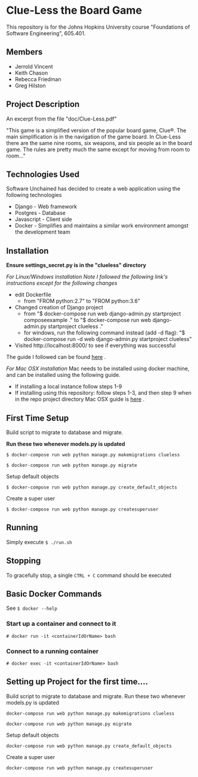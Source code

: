 # Clue-Less the Board Game

This repository is for the Johns Hopkins University course "Foundations of Software Engineering", 605.401.

## Members
* Jerrold Vincent
* Keith Chason
* Rebecca Friedman
* Greg Hilston

## Project Description

An excerpt from the file "doc/Clue-Less.pdf"

"This game is a simplified version of the popular board game, Clue®. The main simplification is in the navigation of the game board. In Clue-Less there are the same nine rooms, six weapons, and six people as in the board game. The rules are pretty much the same except for moving from room to room..."

## Technologies Used

Software Unchained has decided to create a web application using the following technologies

* Django - Web framework
* Postgres - Database
* Javascript - Client side
* Docker - Simplifies and maintains a similar work environment amongst the development team

## Installation
**Ensure settings_secret.py is in the "clueless" directory**

*For Linux/Windows installation*
*Note I followed the following link's instructions except for the following changes*
* edit Dockerfile
  * from "FROM python:2.7" to "FROM python:3.6"
* Changed creation of Django project
  * from "$ docker-compose run web django-admin.py startproject composeexample ." to "$ docker-compose run web django-admin.py startproject clueless ."
  * for windows, run the following command instead (add -d flag): "$ docker-compose run -d web django-admin.py startproject clueless"
* Visited http://localhost:8000/ to see if everything was successful

The guide I followed can be found [here](https://docs.docker.com/compose/django/) .

*For Mac OSX installation*
Mac needs to be installed using docker machine, and can be installed using the following guide.
* If installing a local instance follow steps 1-9
* If installing  using this repository: follow steps 1-3,  and then step 9 when in the repo project directory
Mac OSX guide is [here](https://howchoo.com/g/y2y1mtkznda/getting-started-with-docker-compose-and-django) .

## First Time Setup
Build script to migrate to database and migrate.

**Run these two whenever models.py is updated**

`$ docker-compose run web python manage.py makemigrations clueless`

`$ docker-compose run web python manage.py migrate`

Setup default objects

`$ docker-compose run web python manage.py create_default_objects`

Create a super user

`$ docker-compose run web python manage.py createsuperuser`

## Running
Simply execute `$ ./run.sh`

## Stopping
To gracefully stop, a single `CTRL + C` command should be executed  

## Basic Docker Commands

See `$ docker --help`

### Start up a container and connect to it
`# docker run -it <containerIdOrName> bash`

### Connect to a running container
`# docker exec -it <containerIdOrName> bash`

## Setting up Project for the first time....
Build script to migrate to database and migrate.  Run these two whenever models.py is updated

`docker-compose run web python manage.py makemigrations clueless`

`docker-compose run web python manage.py migrate`

Setup default objects

`docker-compose run web python manage.py create_default_objects`

Create a super user

`docker-compose run web python manage.py createsuperuser`
